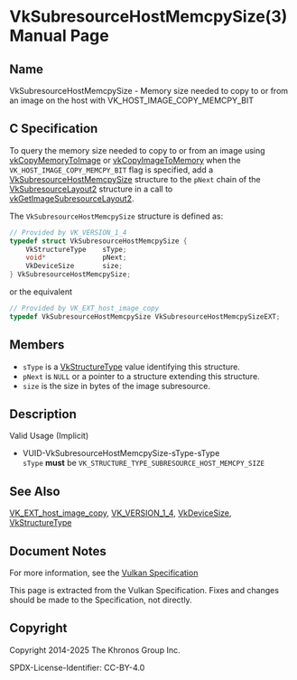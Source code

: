 # VkSubresourceHostMemcpySize(3) Manual Page

## Name

VkSubresourceHostMemcpySize - Memory size needed to copy to or from an image on the host with VK\_HOST\_IMAGE\_COPY\_MEMCPY\_BIT



## [](#_c_specification)C Specification

To query the memory size needed to copy to or from an image using [vkCopyMemoryToImage](https://registry.khronos.org/vulkan/specs/latest/man/html/vkCopyMemoryToImage.html) or [vkCopyImageToMemory](https://registry.khronos.org/vulkan/specs/latest/man/html/vkCopyImageToMemory.html) when the `VK_HOST_IMAGE_COPY_MEMCPY_BIT` flag is specified, add a [VkSubresourceHostMemcpySize](https://registry.khronos.org/vulkan/specs/latest/man/html/VkSubresourceHostMemcpySize.html) structure to the `pNext` chain of the [VkSubresourceLayout2](https://registry.khronos.org/vulkan/specs/latest/man/html/VkSubresourceLayout2.html) structure in a call to [vkGetImageSubresourceLayout2](https://registry.khronos.org/vulkan/specs/latest/man/html/vkGetImageSubresourceLayout2.html).

The `VkSubresourceHostMemcpySize` structure is defined as:

```c++
// Provided by VK_VERSION_1_4
typedef struct VkSubresourceHostMemcpySize {
    VkStructureType    sType;
    void*              pNext;
    VkDeviceSize       size;
} VkSubresourceHostMemcpySize;
```

or the equivalent

```c++
// Provided by VK_EXT_host_image_copy
typedef VkSubresourceHostMemcpySize VkSubresourceHostMemcpySizeEXT;
```

## [](#_members)Members

- `sType` is a [VkStructureType](https://registry.khronos.org/vulkan/specs/latest/man/html/VkStructureType.html) value identifying this structure.
- `pNext` is `NULL` or a pointer to a structure extending this structure.
- `size` is the size in bytes of the image subresource.

## [](#_description)Description

Valid Usage (Implicit)

- [](#VUID-VkSubresourceHostMemcpySize-sType-sType)VUID-VkSubresourceHostMemcpySize-sType-sType  
  `sType` **must** be `VK_STRUCTURE_TYPE_SUBRESOURCE_HOST_MEMCPY_SIZE`

## [](#_see_also)See Also

[VK\_EXT\_host\_image\_copy](https://registry.khronos.org/vulkan/specs/latest/man/html/VK_EXT_host_image_copy.html), [VK\_VERSION\_1\_4](https://registry.khronos.org/vulkan/specs/latest/man/html/VK_VERSION_1_4.html), [VkDeviceSize](https://registry.khronos.org/vulkan/specs/latest/man/html/VkDeviceSize.html), [VkStructureType](https://registry.khronos.org/vulkan/specs/latest/man/html/VkStructureType.html)

## [](#_document_notes)Document Notes

For more information, see the [Vulkan Specification](https://registry.khronos.org/vulkan/specs/latest/html/vkspec.html#VkSubresourceHostMemcpySize)

This page is extracted from the Vulkan Specification. Fixes and changes should be made to the Specification, not directly.

## [](#_copyright)Copyright

Copyright 2014-2025 The Khronos Group Inc.

SPDX-License-Identifier: CC-BY-4.0